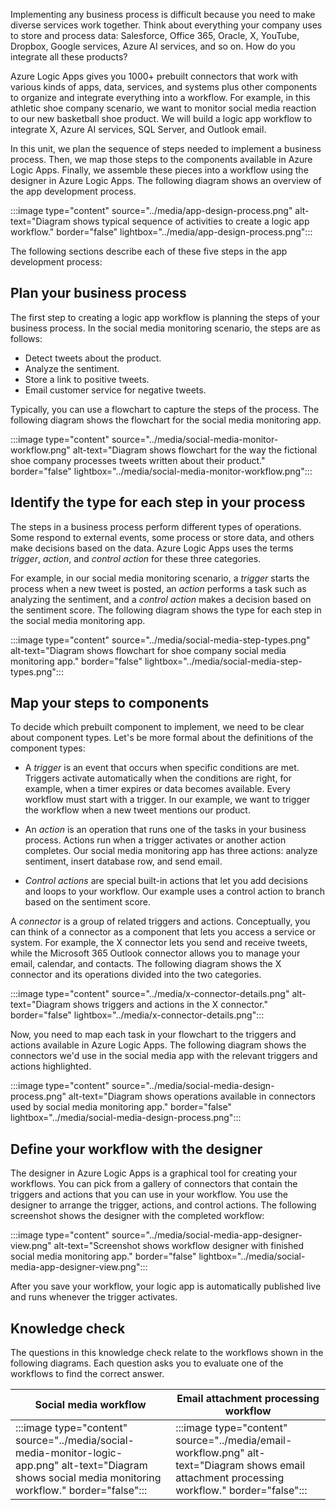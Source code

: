 Implementing any business process is difficult because you need to make diverse services work together. Think about everything your company uses to store and process data: Salesforce, Office 365, Oracle, X, YouTube, Dropbox, Google services, Azure AI services, and so on. How do you integrate all these products?

Azure Logic Apps gives you 1000+ prebuilt connectors that work with various kinds of apps, data, services, and systems plus other components to organize and integrate everything into a workflow. For example, in this athletic shoe company scenario, we want to monitor social media reaction to our new basketball shoe product. We will build a logic app workflow to integrate X, Azure AI services, SQL Server, and Outlook email.

In this unit, we plan the sequence of steps needed to implement a business process. Then, we map those steps to the components available in Azure Logic Apps. Finally, we assemble these pieces into a workflow using the designer in Azure Logic Apps. The following diagram shows an overview of the app development process.

:::image type="content" source="../media/app-design-process.png" alt-text="Diagram shows typical sequence of activities to create a logic app workflow." border="false" lightbox="../media/app-design-process.png":::

The following sections describe each of these five steps in the app development process:

## Plan your business process

The first step to creating a logic app workflow is planning the steps of your business process. In the social media monitoring scenario, the steps are as follows:

- Detect tweets about the product.
- Analyze the sentiment.
- Store a link to positive tweets.
- Email customer service for negative tweets.

Typically, you can use a flowchart to capture the steps of the process. The following diagram shows the flowchart for the social media monitoring app.

:::image type="content" source="../media/social-media-monitor-workflow.png" alt-text="Diagram shows flowchart for the way the fictional shoe company processes tweets written about their product." border="false" lightbox="../media/social-media-monitor-workflow.png":::

## Identify the type for each step in your process

The steps in a business process perform different types of operations. Some respond to external events, some process or store data, and others make decisions based on the data. Azure Logic Apps uses the terms *trigger*, *action*, and *control action* for these three categories.

For example, in our social media monitoring scenario, a *trigger* starts the process when a new tweet is posted, an *action* performs a task such as analyzing the sentiment, and a *control action* makes a decision based on the sentiment score. The following diagram shows the type for each step in the social media monitoring app.

:::image type="content" source="../media/social-media-step-types.png" alt-text="Diagram shows flowchart for shoe company social media monitoring app." border="false" lightbox="../media/social-media-step-types.png":::

## Map your steps to components

To decide which prebuilt component to implement, we need to be clear about component types. Let's be more formal about the definitions of the component types:

- A *trigger* is an event that occurs when specific conditions are met. Triggers activate automatically when the conditions are right, for example, when a timer expires or data becomes available. Every workflow must start with a trigger. In our example, we want to trigger the workflow when a new tweet mentions our product.

- An *action* is an operation that runs one of the tasks in your business process. Actions run when a trigger activates or another action completes. Our social media monitoring app has three actions: analyze sentiment, insert database row, and send email.

- *Control actions* are special built-in actions that let you add decisions and loops to your workflow. Our example uses a control action to branch based on the sentiment score.

A *connector* is a group of related triggers and actions. Conceptually, you can think of a connector as a component that lets you access a service or system. For example, the X connector lets you send and receive tweets, while the Microsoft 365 Outlook connector allows you to manage your email, calendar, and contacts. The following diagram shows the X connector and its operations divided into the two categories.

:::image type="content" source="../media/x-connector-details.png" alt-text="Diagram shows triggers and actions in the X connector." border="false" lightbox="../media/x-connector-details.png":::

Now, you need to map each task in your flowchart to the triggers and actions available in Azure Logic Apps. The following diagram shows the connectors we'd use in the social media app with the relevant triggers and actions highlighted.

:::image type="content" source="../media/social-media-design-process.png" alt-text="Diagram shows operations available in connectors used by social media monitoring app." border="false" lightbox="../media/social-media-design-process.png":::

## Define your workflow with the designer

The designer in Azure Logic Apps is a graphical tool for creating your workflows. You can pick from a gallery of connectors that contain the triggers and actions that you can use in your workflow. You use the designer to arrange the trigger, actions, and control actions. The following screenshot shows the designer with the completed workflow:

:::image type="content" source="../media/social-media-app-designer-view.png" alt-text="Screenshot shows workflow designer with finished social media monitoring app." border="false" lightbox="../media/social-media-app-designer-view.png":::

After you save your workflow, your logic app is automatically published live and runs whenever the trigger activates.

## Knowledge check

The questions in this knowledge check relate to the workflows shown in the following diagrams. Each question asks you to evaluate one of the workflows to find the correct answer.

| Social media workflow | Email attachment processing workflow |
|-----------------------|--------------------------------------|
| :::image type="content" source="../media/social-media-monitor-logic-app.png" alt-text="Diagram shows social media monitoring workflow." border="false"::: | :::image type="content" source="../media/email-workflow.png" alt-text="Diagram shows email attachment processing workflow." border="false"::: |
